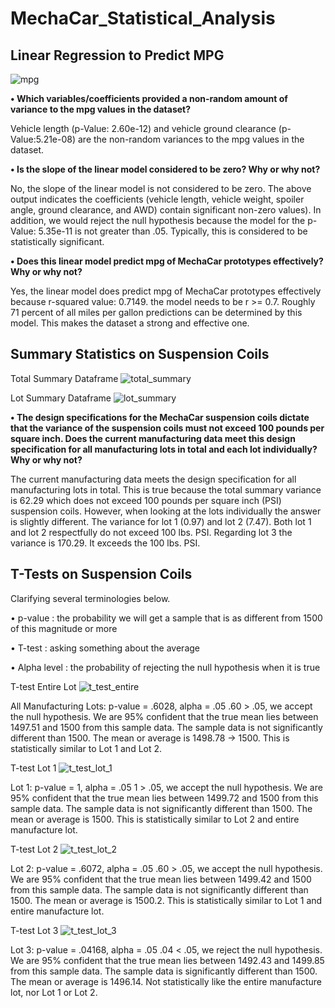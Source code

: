 # MechaCar_Statistical_Analysis


## Linear Regression to Predict MPG

![mpg](https://user-images.githubusercontent.com/111043588/204923495-c73f6502-1e86-4b8b-982a-3fddb7e77f91.PNG)


**•	Which variables/coefficients provided a non-random amount of variance to the mpg values in the dataset?**

  Vehicle length (p-Value: 2.60e-12) and vehicle ground clearance (p-Value:5.21e-08) are the non-random variances to the mpg   values in the dataset. 


**•	Is the slope of the linear model considered to be zero? Why or why not?**

  No, the slope of the linear model is not considered to be zero. The above output indicates the coefficients (vehicle         length, vehicle weight, spoiler angle, ground clearance, and AWD) contain significant non-zero values). In addition, we       would reject the null hypothesis because the model for the p-Value: 5.35e-11 is not greater than .05. Typically, this is     considered to be statistically significant.


**•	Does this linear model predict mpg of MechaCar prototypes effectively? Why or why not?**

  Yes, the linear model does predict mpg of MechaCar prototypes effectively because r-squared value: 0.7149. the model needs   to be r >= 0.7. Roughly 71 percent of all miles per gallon predictions can be determined by this model. This makes the       dataset a strong and effective one. 


## Summary Statistics on Suspension Coils

Total Summary Dataframe
![total_summary](https://user-images.githubusercontent.com/111043588/204931236-6f27dd1f-65ac-4509-bc7f-6d445e118342.PNG)


Lot Summary Dataframe
![lot_summary](https://user-images.githubusercontent.com/111043588/204931253-1a5a017e-86ad-4114-a93d-23aae62ab8b7.PNG)


**•	The design specifications for the MechaCar suspension coils dictate that the variance of the suspension coils must not exceed 100 pounds per square inch. Does the current manufacturing data meet this design specification for all manufacturing lots in total and each lot individually? Why or why not?**

The current manufacturing data meets the design specification for all manufacturing lots in total. This is true because the total summary variance is 62.29 which does not exceed 100 pounds per square inch (PSI) suspension coils. However, when looking at the lots individually the answer is slightly different. The variance for lot 1 (0.97) and lot 2 (7.47). Both lot 1 and lot 2 respectfully do not exceed 100 lbs.  PSI. Regarding lot 3 the variance is 170.29. It exceeds the 100 lbs. PSI. 


## T-Tests on Suspension Coils

Clarifying several terminologies below.

•	p-value : the probability we will get a sample that is as different from 1500 of this magnitude or more

•	T-test : asking something about the average

•	Alpha level : the probability of rejecting the null hypothesis when it is true

T-test Entire Lot
![t_test_entire](https://user-images.githubusercontent.com/111043588/205001626-e2acb79e-3b84-4cdc-a195-bc9c62238c45.PNG)


All Manufacturing Lots: p-value = .6028, alpha = .05
.60 > .05, we accept the null hypothesis. We are 95% confident that the true mean lies between 1497.51 and 1500 from this sample data. The sample data is not significantly different than 1500. The mean or average is 1498.78 → 1500. This is statistically similar to Lot 1 and Lot 2.

T-test Lot 1
 ![t_test_lot_1](https://user-images.githubusercontent.com/111043588/205001679-a67b7582-f293-467e-b85c-bd247074b223.PNG)

Lot 1: p-value = 1, alpha = .05
1 > .05, we accept the null hypothesis. We are 95% confident that the true mean lies between 1499.72 and 1500 from this sample data. The sample data is not significantly different than 1500. The mean or average is 1500. This is statistically similar to Lot 2 and entire manufacture lot.

T-test Lot 2
 ![t_test_lot_2](https://user-images.githubusercontent.com/111043588/205001714-7ca4613f-d82e-498d-8c96-3cad4a3581fd.PNG)
 
Lot 2: p-value = .6072, alpha = .05
.60 > .05, we accept the null hypothesis. We are 95% confident that the true mean lies between 1499.42 and 1500 from this sample data. The sample data is not significantly different than 1500. The mean or average is 1500.2. This is statistically similar to Lot 1 and entire manufacture lot.

T-test Lot 3
![t_test_lot_3](https://user-images.githubusercontent.com/111043588/205001758-888e6fbe-a87b-4f31-a195-ec63c15cf66c.PNG)

Lot 3: p-value = .04168, alpha = .05
.04 < .05, we reject the null hypothesis. We are 95% confident that the true mean lies between 1492.43 and 1499.85 from this sample data. The sample data is significantly different than 1500. The mean or average is 1496.14. Not statistically like the entire manufacture lot, nor Lot 1 or Lot 2.

